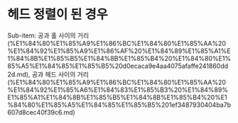 # 헤드 정렬이 된 경우

Sub-item: 공과 홀 사이의 거리 (%E1%84%80%E1%85%A9%E1%86%BC%E1%84%80%E1%85%AA%20%E1%84%92%E1%85%A9%E1%86%AF%20%E1%84%89%E1%85%A1%E1%84%8B%E1%85%B5%E1%84%8B%E1%85%B4%20%E1%84%80%E1%85%A5%E1%84%85%E1%85%B5%20d0ecaca9e4aa4075afaffe241860dd2d.md), 공과 헤드 사이의 거리 (%E1%84%80%E1%85%A9%E1%86%BC%E1%84%80%E1%85%AA%20%E1%84%92%E1%85%A6%E1%84%83%E1%85%B3%20%E1%84%89%E1%85%A1%E1%84%8B%E1%85%B5%E1%84%8B%E1%85%B4%20%E1%84%80%E1%85%A5%E1%84%85%E1%85%B5%201ef3487930404ba7b607d8cec40f39c6.md)